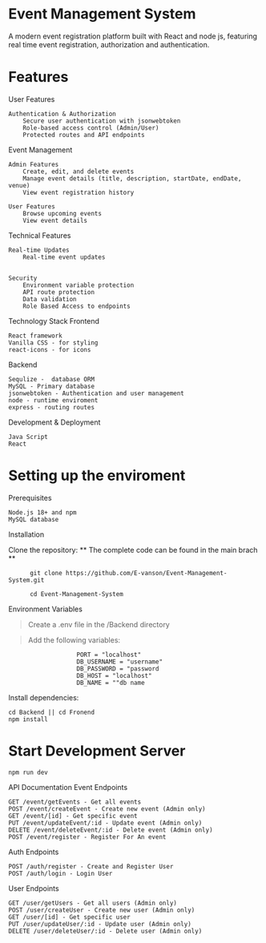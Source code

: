   # Event Management System 
  A modern event registration platform built with React and node js, featuring real time event registration, authorization and authentication.

  # Features

  User Features

    Authentication & Authorization
        Secure user authentication with jsonwebtoken
        Role-based access control (Admin/User)
        Protected routes and API endpoints

Event Management

    Admin Features
        Create, edit, and delete events
        Manage event details (title, description, startDate, endDate, venue)
        View event registration history

    User Features
        Browse upcoming events
        View event details


Technical Features

    Real-time Updates
        Real-time event updates
        
    
    Security
        Environment variable protection
        API route protection
        Data validation
        Role Based Access to endpoints  


  Technology Stack
Frontend

    React framework 
    Vanilla CSS - for styling
    react-icons - for icons

Backend

    Sequlize -  database ORM
    MySQL - Primary database
    jsonwebtoken - Authentication and user management
    node - runtime enviroment
    express - routing routes

Development & Deployment

    Java Script 
    React
    

# Setting up the enviroment
Prerequisites

    Node.js 18+ and npm
    MySQL database

  Installation

  Clone the repository:
          ** The complete code can be found in the main brach **
  
          git clone https://github.com/E-vanson/Event-Management-System.git
          
          cd Event-Management-System

Environment Variables    
> Create a .env file in the /Backend directory

> Add the following variables:

                       PORT = "localhost"
                       DB_USERNAME = "username"
                       DB_PASSWORD = "password
                       DB_HOST = "localhost"
                       DB_NAME = ""db name


Install dependencies:

    cd Backend || cd Fronend
    npm install

# Start Development Server
    npm run dev


  API Documentation
Event Endpoints

    GET /event/getEvents - Get all events
    POST /event/createEvent - Create new event (Admin only)
    GET /event/[id] - Get specific event
    PUT /event/updateEvent/:id - Update event (Admin only)
    DELETE /event/deleteEvent/:id - Delete event (Admin only)
    POST /event/register - Register For An event

  Auth Endpoints

    POST /auth/register - Create and Register User
    POST /auth/login - Login User

  User Endpoints

    GET /user/getUsers - Get all users (Admin only)
    POST /user/createUser - Create new user (Admin only)
    GET /user/[id] - Get specific user
    PUT /user/updateUser/:id - Update user (Admin only)
    DELETE /user/deleteUser/:id - Delete user (Admin only)

